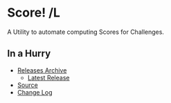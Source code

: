 # Score! /L

A Utility to automate computing Scores for Challenges.

## In a Hurry
 
* [Releases Archive](./Archive)
	* [Latest Release](https://github.com/net-lisias-ksp/Score/releases)
* [Source](https://github.com/net-lisias-ksp/Score)
* [Change Log](./CHANGE_LOG.md)
